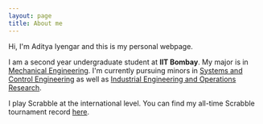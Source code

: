 ```yaml
---
layout: page
title: About me
---
```


Hi, I'm Aditya Iyengar and this is my personal webpage.

I am a second year undergraduate student at **IIT Bombay**. My major is in [Mechanical Engineering](https://www.me.iitb.ac.in).
I'm currently pursuing minors in [Systems and Control Engineering](https://www.sc.iitb.ac.in) as well as [Industrial Engineering and Operations Research](https://www.ieor.iitb.ac.in).

I play Scrabble at the international level. You can find my all-time Scrabble tournament record [here](https://wespa.org/aardvark/cgi-bin/statsbootstrap.cgi?name1=Aditya%20Iyengar).
